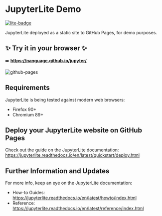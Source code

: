 # JupyterLite Demo

[![lite-badge](https://jupyterlite.rtfd.io/en/latest/_static/badge.svg)](https://nanguage.github.io/jupyter/)

JupyterLite deployed as a static site to GitHub Pages, for demo purposes.

## ✨ Try it in your browser ✨

➡️ **https://nanguage.github.io/jupyter/**

![github-pages](https://user-images.githubusercontent.com/591645/120649478-18258400-c47d-11eb-80e5-185e52ff2702.gif)

## Requirements

JupyterLite is being tested against modern web browsers:

- Firefox 90+
- Chromium 89+

## Deploy your JupyterLite website on GitHub Pages

Check out the guide on the JupyterLite documentation: https://jupyterlite.readthedocs.io/en/latest/quickstart/deploy.html

## Further Information and Updates

For more info, keep an eye on the JupyterLite documentation:

- How-to Guides: https://jupyterlite.readthedocs.io/en/latest/howto/index.html
- Reference: https://jupyterlite.readthedocs.io/en/latest/reference/index.html
